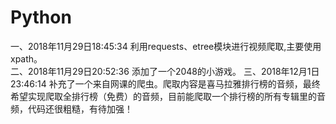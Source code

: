 # Python
一、2018年11月29日18:45:34 利用requests、etree模块进行视频爬取,主要使用xpath。  
二、2018年11月29日20:52:36 添加了一个2048的小游戏。 
三、2018年12月1日23:46:14 补充了一个来自网课的爬虫。爬取内容是喜马拉雅排行榜的音频，最终希望实现爬取全排行榜（免费）的音频，目前能爬取一个排行榜的所有专辑里的音频，代码还很粗糙，有待加强！
